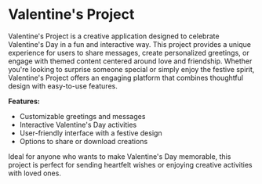 # Valentine's Project

Valentine's Project is a creative application designed to celebrate Valentine's Day in a fun and interactive way. This project provides a unique experience for users to share messages, create personalized greetings, or engage with themed content centered around love and friendship. Whether you're looking to surprise someone special or simply enjoy the festive spirit, Valentine's Project offers an engaging platform that combines thoughtful design with easy-to-use features.

**Features:**
- Customizable greetings and messages
- Interactive Valentine's Day activities
- User-friendly interface with a festive design
- Options to share or download creations

Ideal for anyone who wants to make Valentine's Day memorable, this project is perfect for sending heartfelt wishes or enjoying creative activities with loved ones.

